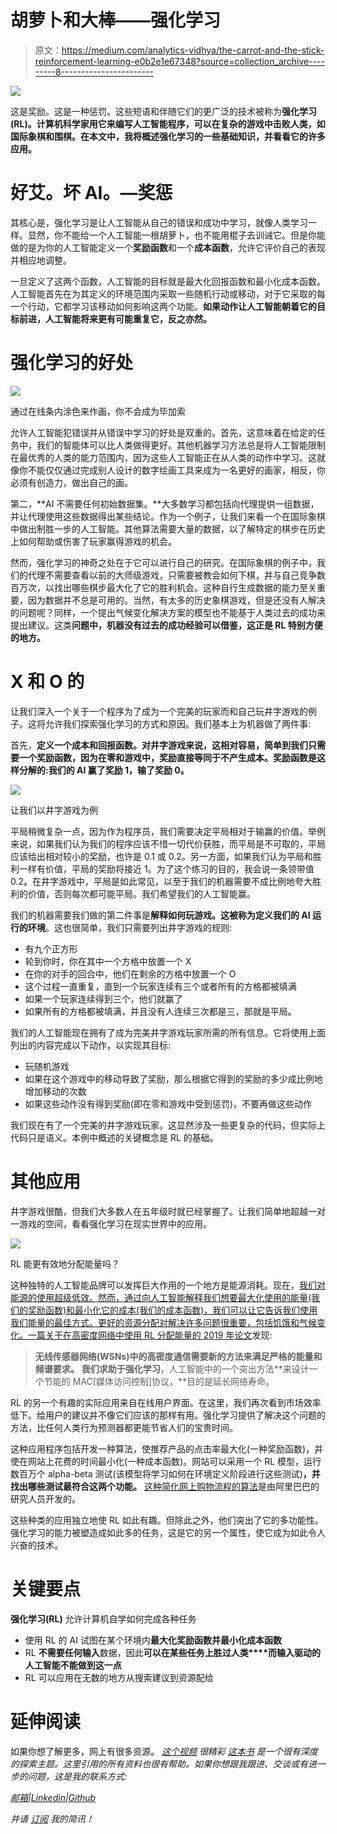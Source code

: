# 胡萝卜和大棒——强化学习

> 原文：<https://medium.com/analytics-vidhya/the-carrot-and-the-stick-reinforcement-learning-e0b2e1e67348?source=collection_archive---------8----------------------->

![](img/3d407316c6cd921d2b1e4bfb96b975b7.png)

这是奖励。这是一种惩罚。这些短语和伴随它们的更广泛的技术被称为**强化学习(RL)。计算机科学家用它来编写人工智能程序，可以在复杂的游戏中击败人类，如国际象棋和围棋。在本文中，我将概述强化学习的一些基础知识，并看看它的许多应用。**

# **好艾。坏 AI。—奖惩**

其核心是，强化学习是让人工智能从自己的错误和成功中学习，就像人类学习一样。显然，你不能给一个人工智能一根胡萝卜，也不能用棍子去训诫它。但是你能做的是为你的人工智能定义一个**奖励函数**和一个**成本函数**，允许它评价自己的表现并相应地调整。

一旦定义了这两个函数，人工智能的目标就是最大化回报函数和最小化成本函数。人工智能首先在为其定义的环境范围内采取一些随机行动或移动，对于它采取的每一个行动，它都学习该移动如何影响这两个功能。**如果动作让人工智能朝着它的目标前进，人工智能将来更有可能重复它，反之亦然。**

# **强化学习的好处**

![](img/9b29aaab351ab9f8458a4f786b78219b.png)

通过在线条内涂色来作画，你不会成为毕加索

允许人工智能犯错误并从错误中学习的好处是双重的。首先，这意味着在给定的任务中，我们的智能体可以比人类做得更好。其他机器学习方法总是将人工智能限制在最优秀的人类的能力范围内，因为这些人工智能正在从人类的动作中学习。这就像你不能仅仅通过完成别人设计的数字绘画工具来成为一名更好的画家，相反，你必须有创造力，做出自己的画。

第二，**AI 不需要任何初始数据集。**大多数学习都包括向代理提供一组数据，并让代理使用这些数据得出某些结论。作为一个例子，让我们来看一个在国际象棋中做出制胜一步的人工智能。其他算法需要大量的数据，以了解特定的棋步在历史上如何帮助或伤害了玩家赢得游戏的机会。

然而，强化学习的神奇之处在于它可以进行自己的研究。在国际象棋的例子中，我们的代理不需要查看以前的大师级游戏，只需要被教会如何下棋，并与自己竞争数百万次，以找出哪些棋步最大化了它的胜利机会。这种自行生成数据的能力至关重要，因为数据并不总是可用的。当然，有太多的历史象棋游戏，但是还没有人解决的问题呢？同样，一个提出气候变化解决方案的模型也不能基于人类过去的成功来提出建议。这类**问题中，机器没有过去的成功经验可以借鉴，这正是 RL 特别方便的地方。**

# **X 和 O 的**

让我们深入一个关于一个程序为了成为一个完美的玩家而和自己玩井字游戏的例子。这将允许我们探索强化学习的方式和原因。我们基本上为机器做了两件事:

首先，**定义一个成本和回报函数。对井字游戏来说，这相对容易，简单到我们只需要一个奖励函数，因为在零和游戏中，奖励直接等同于不产生成本。奖励函数是这样分解的:我们的 AI 赢了奖励 1，输了奖励 0。**

![](img/6a71370582852b05230a7a621e1b1f6a.png)

让我们以井字游戏为例

平局稍微复杂一点，因为作为程序员，我们需要决定平局相对于输赢的价值。举例来说，如果我们认为我们的程序应该不惜一切代价获胜，而平局是不可取的，平局应该给出相对较小的奖励，也许是 0.1 或 0.2。另一方面，如果我们认为平局和胜利一样有价值，平局的奖励将接近 1。为了这个练习的目的，我会说一条领带值 0.2。在井字游戏中，平局是如此常见，以至于我们的机器需要不成比例地夸大胜利的价值，否则每次都可能平局。我们希望我们的人工智能赢。

我们的机器需要我们做的第二件事是**解释如何玩游戏。**这被称为**定义我们的 AI 运行的环境**。这也很简单，我们只需要列出井字游戏的规则:

*   有九个正方形
*   轮到你时，你在其中一个方格中放置一个 X
*   在你的对手的回合中，他们在剩余的方格中放置一个 O
*   这个过程一直重复，直到一个玩家连续有三个或者所有的方格都被填满
*   如果一个玩家连续得到三个，他们就赢了
*   如果所有的方格都被填满，并且没有人连续三次都是三，那就是平局。

我们的人工智能现在拥有了成为完美井字游戏玩家所需的所有信息。它将使用上面列出的内容完成以下动作，以实现其目标:

*   玩随机游戏
*   如果在这个游戏中的移动导致了奖励，那么根据它得到的奖励的多少成比例地增加移动的次数
*   如果这些动作没有得到奖励(即在零和游戏中受到惩罚)，不要再做这些动作

我们现在有了一个完美的井字游戏玩家。这显然涉及一些更复杂的代码，但实际上代码只是语义。本例中概述的关键概念是 RL 的基础。

# **其他应用**

井字游戏很酷，但我们大多数人在五年级时就已经掌握了。让我们简单地超越一对一游戏的空间，看看强化学习在现实世界中的应用。

![](img/2c639ecd9c006a0254aa055f9759d8df.png)

RL 能更有效地分配能量吗？

这种独特的人工智能品牌可以发挥巨大作用的一个地方是能源消耗。现在，[我们对能源的使用超级低效。然而，通过向人工智能解释我们想要最大化使用的能量(我们的奖励函数)和最小化它的成本(我们的成本函数)，我们可以让它告诉我们使用我们能量的最佳方式。更好的资源分配对解决许多问题很重要，包括饥饿和气候变化。](https://www.e-education.psu.edu/earth104/node/999)[一篇关于在高密度网络中使用 RL 分配能量的 2019 年论文](https://www.ncbi.nlm.nih.gov/pmc/articles/PMC6983140/)发现:

> **无线传感器网络(WSNs)中的高密度通信需要新的方法来满足严格的能量和频谱要求。** **我们求助于强化学习**，人工智能中的一个突出方法**来设计一个节能的 MAC[媒体访问控制]协议，**目的是延长网络寿命。

RL 的另一个有趣的实际应用来自在线用户界面。在这里，我们再次看到市场效率低下。给用户的建议并不像它们应该的那样有用。强化学习提供了解决这个问题的方法，比任何人类行为预测器都更能节省人们的宝贵时间。

这种应用程序包括开发一种算法，使推荐产品的点击率最大化(一种奖励函数)，并使在网站上花费的时间最小化(一种成本函数)。网站可以采用一个 RL 模型，运行数百万个 alpha-beta 测试(该模型将学习如何在环境定义阶段进行这些测试)**，并找出哪些测试最符合这两个功能。** [这种简化网上购物流程的算法](https://www.lamda.nju.edu.cn/yuy/%28X%281%29S%28oau3da2n4tycnn55awnyeqiy%29%29/GetFile.aspx?File=papers/kdd18-RobustDQN.pdf&AspxAutoDetectCookieSupport=1)是由阿里巴巴的研究人员开发的。

这些种类的应用独立地使 RL 如此有趣。但除此之外，他们突出了它的多功能性。强化学习的能力被塑造成如此多的任务，这是它的另一个属性，使它成为如此令人兴奋的技术。

# **关键要点**

**强化学习(RL)** 允许计算机自学如何完成各种任务

*   使用 RL 的 AI 试图在某个环境内**最大化奖励函数并最小化成本函数**
*   RL **不需要任何输入**数据，因此**可以在某些任务上胜过人类****而输入驱动的人工智能不能做到这一点**
*   RL 可以应用在无数的地方从搜索建议到资源配给

# **延伸阅读**

如果你想了解更多，网上有很多资源。 [*这个视频*](https://www.youtube.com/watch?v=e3Jy2vShroE) *很精彩* [*这本书*](https://www.amazon.com/Reinforcement-Learning-Introduction-Adaptive-Computation/dp/0262039249/ref=sr_1_3?dchild=1&keywords=reinforcement+learning&qid=1603853076&sr=8-3) *是一个很有深度的探索主题。这里引用的所有资料也很有帮助。如果你想跟我跟进、交谈或有进一步的问题，这是我的联系方式:*

[*邮箱*](http://yamanhabip@icloud.com/)*|*[*Linkedin*](https://www.linkedin.com/in/yaman-habip-51a5491b6/)*|*[*Github*](https://github.com/Yaman-Habip)

*并请* [*订阅*](https://yamanhabip.substack.com/subscribe?utm_source=menu&simple=true&next=https%3A%2F%2Fyamanhabip.substack.com%2Faccount%2Flogin%3Fredirect%3D%252Fpublish%253Futm_source%253Dmenu%26error%3DPlease%2520log%2520in%2520to%2520access%2520this%2520page.) *我的简讯！*